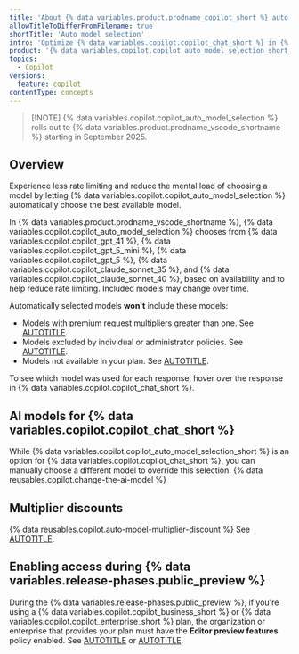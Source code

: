 ```yaml
---
title: 'About {% data variables.product.prodname_copilot_short %} auto model selection'
allowTitleToDifferFromFilename: true
shortTitle: 'Auto model selection'
intro: 'Optimize {% data variables.copilot.copilot_chat_short %} in {% data variables.product.prodname_vscode_shortname %} without needing to select a model'
product: '{% data variables.copilot.copilot_auto_model_selection_short_cap_a %} is available in {% data variables.product.prodname_vscode_shortname %} with all {% data variables.product.prodname_copilot %} plans.'
topics:
  - Copilot
versions:
  feature: copilot
contentType: concepts
---
```


> [!NOTE] {% data variables.copilot.copilot_auto_model_selection %} rolls out to {% data variables.product.prodname_vscode_shortname %} starting in September 2025.

## Overview

Experience less rate limiting and reduce the mental load of choosing a model by letting {% data variables.copilot.copilot_auto_model_selection %} automatically choose the best available model.  

In {% data variables.product.prodname_vscode_shortname %}, {% data variables.copilot.copilot_auto_model_selection %} chooses from {% data variables.copilot.copilot_gpt_41 %}, {% data variables.copilot.copilot_gpt_5_mini %}, {% data variables.copilot.copilot_gpt_5 %}, {% data variables.copilot.copilot_claude_sonnet_35 %}, and {% data variables.copilot.copilot_claude_sonnet_40 %}, based on availability and to help reduce rate limiting. Included models may change over time.

Automatically selected models **won't** include these models:
* Models with premium request multipliers greater than one. See [AUTOTITLE](/copilot/reference/ai-models/supported-models#model-multipliers).
* Models excluded by individual or administrator policies. See [AUTOTITLE](/copilot/how-tos/use-ai-models/configure-access-to-ai-models).
* Models not available in your plan. See [AUTOTITLE](/copilot/reference/ai-models/supported-models#supported-ai-models-per-copilot-plan).

To see which model was used for each response, hover over the response in {% data variables.copilot.copilot_chat_short %}.

## AI models for {% data variables.copilot.copilot_chat_short %}

While {% data variables.copilot.copilot_auto_model_selection_short %} is an option for {% data variables.copilot.copilot_chat_short %}, you can manually choose a different model to override this selection. {% data reusables.copilot.change-the-ai-model %}

## Multiplier discounts

{% data reusables.copilot.auto-model-multiplier-discount %} See [AUTOTITLE](/copilot/concepts/billing/copilot-requests#model-multipliers).

## Enabling access during {% data variables.release-phases.public_preview %}

During the {% data variables.release-phases.public_preview %}, if you're using a {% data variables.copilot.copilot_business_short %} or {% data variables.copilot.copilot_enterprise_short %} plan, the organization or enterprise that provides your plan must have the **Editor preview features** policy enabled. See [AUTOTITLE](/enterprise-cloud@latest/copilot/managing-copilot/managing-github-copilot-in-your-organization/managing-policies-for-copilot-in-your-organization#enabling-copilot-features-in-your-organization) or [AUTOTITLE](/enterprise-cloud@latest/copilot/managing-copilot/managing-copilot-for-your-enterprise/managing-policies-and-features-for-copilot-in-your-enterprise#copilot-in-githubcom).
